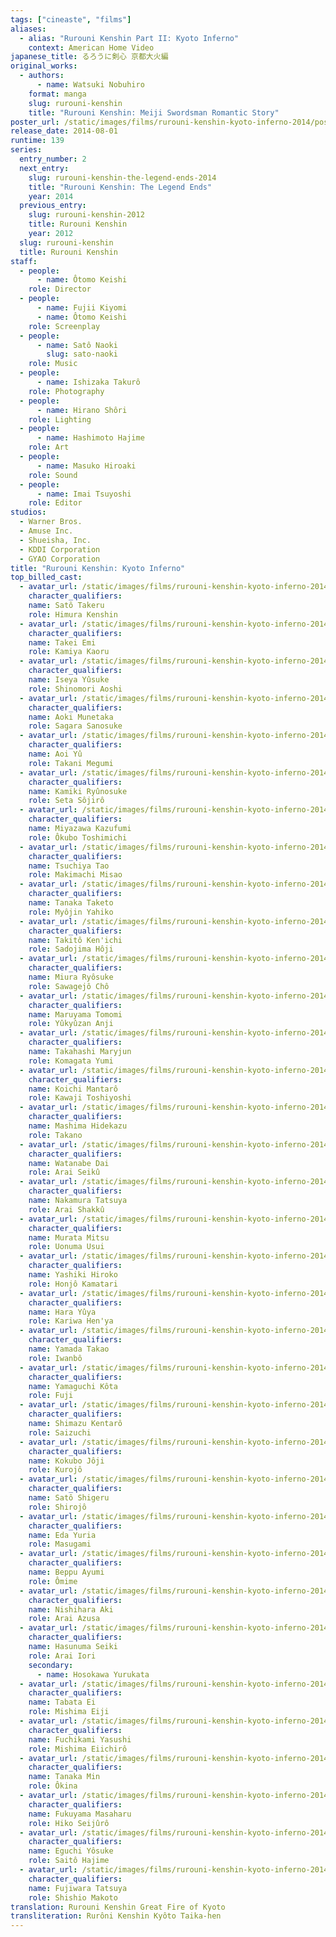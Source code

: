 ```yaml
---
tags: ["cineaste", "films"]
aliases:
  - alias: "Rurouni Kenshin Part II: Kyoto Inferno"
    context: American Home Video
japanese_title: るろうに剣心 京都大火編
original_works:
  - authors:
      - name: Watsuki Nobuhiro
    format: manga
    slug: rurouni-kenshin
    title: "Rurouni Kenshin: Meiji Swordsman Romantic Story"
poster_url: /static/images/films/rurouni-kenshin-kyoto-inferno-2014/posters/poster.jpg
release_date: 2014-08-01
runtime: 139
series:
  entry_number: 2
  next_entry:
    slug: rurouni-kenshin-the-legend-ends-2014
    title: "Rurouni Kenshin: The Legend Ends"
    year: 2014
  previous_entry:
    slug: rurouni-kenshin-2012
    title: Rurouni Kenshin
    year: 2012
  slug: rurouni-kenshin
  title: Rurouni Kenshin
staff:
  - people:
      - name: Ôtomo Keishi
    role: Director
  - people:
      - name: Fujii Kiyomi
      - name: Ôtomo Keishi
    role: Screenplay
  - people:
      - name: Satô Naoki
        slug: sato-naoki
    role: Music
  - people:
      - name: Ishizaka Takurô
    role: Photography
  - people:
      - name: Hirano Shôri
    role: Lighting
  - people:
      - name: Hashimoto Hajime
    role: Art
  - people:
      - name: Masuko Hiroaki
    role: Sound
  - people:
      - name: Imai Tsuyoshi
    role: Editor
studios:
  - Warner Bros.
  - Amuse Inc.
  - Shueisha, Inc.
  - KDDI Corporation
  - GYAO Corporation
title: "Rurouni Kenshin: Kyoto Inferno"
top_billed_cast:
  - avatar_url: /static/images/films/rurouni-kenshin-kyoto-inferno-2014/cast-avatars/takeru-sato-0.jpg
    character_qualifiers:
    name: Satô Takeru
    role: Himura Kenshin
  - avatar_url: /static/images/films/rurouni-kenshin-kyoto-inferno-2014/cast-avatars/emi-takei-0.jpg
    character_qualifiers:
    name: Takei Emi
    role: Kamiya Kaoru
  - avatar_url: /static/images/films/rurouni-kenshin-kyoto-inferno-2014/cast-avatars/yusuke-iseya-0.jpg
    character_qualifiers:
    name: Iseya Yûsuke
    role: Shinomori Aoshi
  - avatar_url: /static/images/films/rurouni-kenshin-kyoto-inferno-2014/cast-avatars/munetaka-aoki-0.jpg
    character_qualifiers:
    name: Aoki Munetaka
    role: Sagara Sanosuke
  - avatar_url: /static/images/films/rurouni-kenshin-kyoto-inferno-2014/cast-avatars/yu-aoi-0.jpg
    character_qualifiers:
    name: Aoi Yû
    role: Takani Megumi
  - avatar_url: /static/images/films/rurouni-kenshin-kyoto-inferno-2014/cast-avatars/ryunosuke-kamiki-0.jpg
    character_qualifiers:
    name: Kamiki Ryûnosuke
    role: Seta Sôjirô
  - avatar_url: /static/images/films/rurouni-kenshin-kyoto-inferno-2014/cast-avatars/kazufumi-miyazawa-0.jpg
    character_qualifiers:
    name: Miyazawa Kazufumi
    role: Ôkubo Toshimichi
  - avatar_url: /static/images/films/rurouni-kenshin-kyoto-inferno-2014/cast-avatars/tao-tsuchiya-0.jpg
    character_qualifiers:
    name: Tsuchiya Tao
    role: Makimachi Misao
  - avatar_url: /static/images/films/rurouni-kenshin-kyoto-inferno-2014/cast-avatars/kaito-oyagi-0.jpg
    character_qualifiers:
    name: Tanaka Taketo
    role: Myôjin Yahiko
  - avatar_url: /static/images/films/rurouni-kenshin-kyoto-inferno-2014/cast-avatars/kenichi-takito-0.jpg
    character_qualifiers:
    name: Takitô Ken'ichi
    role: Sadojima Hôji
  - avatar_url: /static/images/films/rurouni-kenshin-kyoto-inferno-2014/cast-avatars/ryusuke-miura-0.jpg
    character_qualifiers:
    name: Miura Ryôsuke
    role: Sawagejô Chô
  - avatar_url: /static/images/films/rurouni-kenshin-kyoto-inferno-2014/cast-avatars/tomomi-maruyama-0.jpg
    character_qualifiers:
    name: Maruyama Tomomi
    role: Yûkyûzan Anji
  - avatar_url: /static/images/films/rurouni-kenshin-kyoto-inferno-2014/cast-avatars/maryjun-takahashi-0.jpg
    character_qualifiers:
    name: Takahashi Maryjun
    role: Komagata Yumi
  - avatar_url: /static/images/films/rurouni-kenshin-kyoto-inferno-2014/cast-avatars/mantaro-koichi-0.jpg
    character_qualifiers:
    name: Koichi Mantarô
    role: Kawaji Toshiyoshi
  - avatar_url: /static/images/films/rurouni-kenshin-kyoto-inferno-2014/cast-avatars/hidekazu-mashima-0.jpg
    character_qualifiers:
    name: Mashima Hidekazu
    role: Takano
  - avatar_url: /static/images/films/rurouni-kenshin-kyoto-inferno-2014/cast-avatars/dai-watanabe-0.jpg
    character_qualifiers:
    name: Watanabe Dai
    role: Arai Seikû
  - avatar_url: /static/images/films/rurouni-kenshin-kyoto-inferno-2014/cast-avatars/tatsuya-nakamura-0.jpg
    character_qualifiers:
    name: Nakamura Tatsuya
    role: Arai Shakkû
  - avatar_url: /static/images/films/rurouni-kenshin-kyoto-inferno-2014/cast-avatars/mitsu-murata-0.jpg
    character_qualifiers:
    name: Murata Mitsu
    role: Uonuma Usui
  - avatar_url: /static/images/films/rurouni-kenshin-kyoto-inferno-2014/cast-avatars/hiroko-yashiki-0.jpg
    character_qualifiers:
    name: Yashiki Hiroko
    role: Honjô Kamatari
  - avatar_url: /static/images/films/rurouni-kenshin-kyoto-inferno-2014/cast-avatars/yuya-hara-0.jpg
    character_qualifiers:
    name: Hara Yûya
    role: Kariwa Hen'ya
  - avatar_url: /static/images/films/rurouni-kenshin-kyoto-inferno-2014/cast-avatars/takao-yamada-0.jpg
    character_qualifiers:
    name: Yamada Takao
    role: Iwanbô
  - avatar_url: /static/images/films/rurouni-kenshin-kyoto-inferno-2014/cast-avatars/kota-yamaguchi-0.jpg
    character_qualifiers:
    name: Yamaguchi Kôta
    role: Fuji
  - avatar_url: /static/images/films/rurouni-kenshin-kyoto-inferno-2014/cast-avatars/kentaro-shimazu-0.jpg
    character_qualifiers:
    name: Shimazu Kentarô
    role: Saizuchi
  - avatar_url: /static/images/films/rurouni-kenshin-kyoto-inferno-2014/cast-avatars/joji-kokubo-0.jpg
    character_qualifiers:
    name: Kokubo Jôji
    role: Kurojô
  - avatar_url: /static/images/films/rurouni-kenshin-kyoto-inferno-2014/cast-avatars/shigeru-sato-0.jpg
    character_qualifiers:
    name: Satô Shigeru
    role: Shirojô
  - avatar_url: /static/images/films/rurouni-kenshin-kyoto-inferno-2014/cast-avatars/yuka-eta-0.jpg
    character_qualifiers:
    name: Eda Yuria
    role: Masugami
  - avatar_url: /static/images/films/rurouni-kenshin-kyoto-inferno-2014/cast-avatars/ayumi-beppo-0.jpg
    character_qualifiers:
    name: Beppu Ayumi
    role: Ômime
  - avatar_url: /static/images/films/rurouni-kenshin-kyoto-inferno-2014/cast-avatars/aki-nishihara-0.jpg
    character_qualifiers:
    name: Nishihara Aki
    role: Arai Azusa
  - avatar_url: /static/images/films/rurouni-kenshin-kyoto-inferno-2014/cast-avatars/seiki-hasunuma-0.jpg
    character_qualifiers:
    name: Hasunuma Seiki
    role: Arai Iori
    secondary:
      - name: Hosokawa Yurukata
  - avatar_url: /static/images/films/rurouni-kenshin-kyoto-inferno-2014/cast-avatars/ei-tabata-0.jpg
    character_qualifiers:
    name: Tabata Ei
    role: Mishima Eiji
  - avatar_url: /static/images/films/rurouni-kenshin-kyoto-inferno-2014/cast-avatars/yasushi-fuchikami-0.jpg
    character_qualifiers:
    name: Fuchikami Yasushi
    role: Mishima Eiichirô
  - avatar_url: /static/images/films/rurouni-kenshin-kyoto-inferno-2014/cast-avatars/min-tanaka-0.jpg
    character_qualifiers:
    name: Tanaka Min
    role: Ôkina
  - avatar_url: /static/images/films/rurouni-kenshin-kyoto-inferno-2014/cast-avatars/masaharu-fukuyama-0.jpg
    character_qualifiers:
    name: Fukuyama Masaharu
    role: Hiko Seijûrô
  - avatar_url: /static/images/films/rurouni-kenshin-kyoto-inferno-2014/cast-avatars/yosuke-eguchi-0.jpg
    character_qualifiers:
    name: Eguchi Yôsuke
    role: Saitô Hajime
  - avatar_url: /static/images/films/rurouni-kenshin-kyoto-inferno-2014/cast-avatars/tatsuya-fujiwara-0.jpg
    character_qualifiers:
    name: Fujiwara Tatsuya
    role: Shishio Makoto
translation: Rurouni Kenshin Great Fire of Kyoto
transliteration: Rurôni Kenshin Kyôto Taika-hen
---
```

